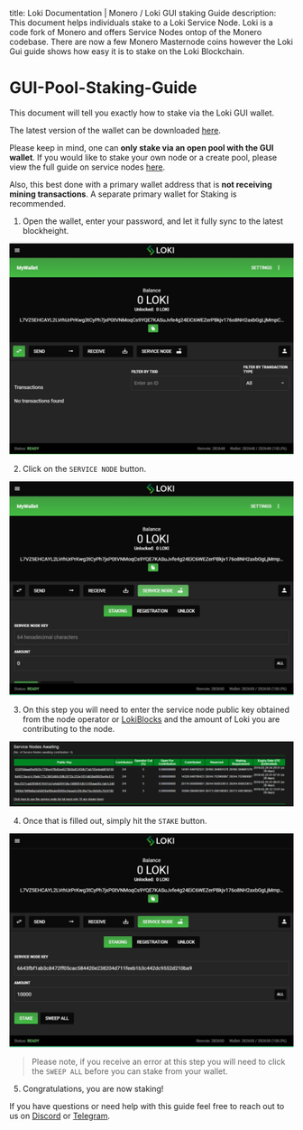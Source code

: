 title: Loki Documentation | Monero / Loki GUI staking Guide
description: This document helps individuals stake to a Loki Service Node. Loki is a code fork of Monero and offers Service Nodes ontop of the Monero codebase. There are now a few Monero Masternode coins however the Loki Gui guide shows how easy it is to stake on the Loki Blockchain.

# GUI-Pool-Staking-Guide

This document will tell you exactly how to stake via the Loki GUI wallet.

The latest version of the wallet can be downloaded [here](https://github.com/loki-project/loki-electron-gui-wallet/releases).

Please keep in mind, one can **only stake via an open pool with the GUI wallet**. If you would like to stake your own node or a create pool, please view the full guide on service nodes [here](../SNFullGuide).

Also, this best done with a primary wallet address that is **not receiving mining transactions**. A separate primary wallet for Staking is recommended.

1) Open the wallet, enter your password, and let it fully sync to the latest blockheight.

![Open-Wallet-Fully-sync](../assets/electron-stake-step1.JPG)

2) Click on the `SERVICE NODE` button.

![Click-service-node-tab](../assets/electron-stake-step2.jpg)

3) On this step you will need to enter the service node public key obtained from the node operator or [LokiBlocks](https://lokiblocks.com/service_nodes) and the amount of Loki you are contributing to the node.

![Loki-blocks-SN-List](../assets/images/Loki_blocks_SN_list.PNG)

4) Once that is filled out, simply hit the `STAKE` button.

![Staking-step](../assets/electron-stake-step3.JPG)

> Please note, if you receive an error at this step you will need to click the `SWEEP ALL` before you can stake from your wallet.

5) Congratulations, you are now staking!

If you have questions or need help with this guide feel free to reach out to us on [Discord](https://discordapp.com/invite/67GXfD6) or [Telegram](https://t.me/LokiCommunity).
